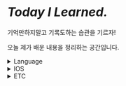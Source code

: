 # *Today I Learned.*
기억만하지말고 기록도하는 습관을 기르자!

오늘 제가 배운 내용을 정리하는 공간입니다.

<details>
  <summary>Language</summary>
  <ul>
    <li>
      <details>
      <summary><a href="Languages/Swift.md" target="_blank">Swift</a></summary>
        <ul>
          <li><a href="Languages/Swift.md" target="_blank">test</a></li>
        </ul>
      </details>
    </li>
  </ul>
</details>
<details>
  <summary>IOS</summary>
  <ul>
    <li>
      <details>
      <summary><a href="IOS/IOS.md" target="_blank">IOS</a></summary>
        <ul>
          <li><a href="IOS/IOS.md" target="_blank">test</a></li>
        </ul>
      </details>
    </li>
  </ul>
</details>
<details>
  <summary>ETC</summary>
  <ul>
    <li>
      <details>
      <summary><a href="ETC/개발용어.md" target="_blank">개발용어</a></summary>
        <ul>
          <li><a href="ETC/개발용어.md#severless" target="_blank">Sever Less</a></li>
        </ul>
      </details>
      <details>
      <summary><a href="ETC/error.md" target="_blank">error</a></summary>
        <ul>
          <li><a href="ETC/error.md#WKWebView" target="_blank">WKWebView</a></li>
        </ul>
      </details>
    </li>
  </ul>
</details>


